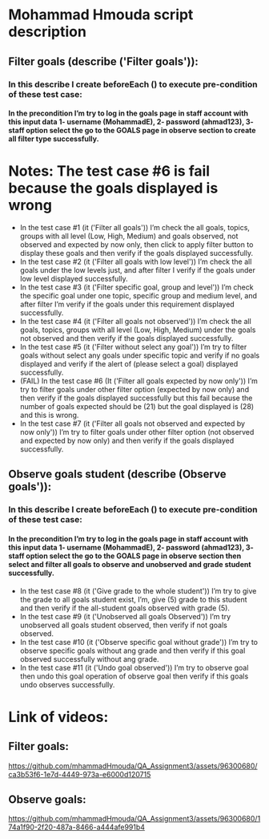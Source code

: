 #                                                    Mohammad Hmouda script description

## Filter goals (describe ('Filter goals')):
### In this describe I create beforeEach () to execute pre-condition of these test case:
#### In the precondition I’m try to log in the goals page in staff account with this input data 1- username (MohammadE), 2- password (ahmad123), 3- staff option select the go to the GOALS page in observe section to create all filter type successfully.
# Notes: The test case #6 is fail because the goals displayed is wrong
- In the test case #1 (it ('Filter all goals')) I’m check the all goals, topics, groups with all level (Low, High, Medium) and goals observed, not observed and expected by now only, then click to apply filter button to display these goals and then verify if the goals displayed successfully.
- In the test case #2 (it ('Filter all goals with low level')) I’m check the all goals under the low levels just, and after filter I verify if the goals under low level displayed successfully.
- In the test case #3 (it ('Filter specific goal, group and level')) I’m check the specific goal under one topic, specific group and medium level, and after filter I’m verify if the goals under this requirement displayed successfully.
- In the test case #4 (it ('Filter all goals not observed')) I’m check the all goals, topics, groups with all level (Low, High, Medium) under the goals not observed and then verify if the goals displayed successfully.
- In the test case #5 (it ('Filter without select any goal')) I’m try to filter goals without select any goals under specific topic and verify if no goals displayed and verify if the alert of (please select a goal) displayed successfully.
- (FAIL) In the test case #6 (It ('Filter all goals expected by now only')) I’m try to filter goals under other filter option (expected by now only) and then verify if the goals displayed successfully but this fail because the number of goals expected should be (21) but the goal displayed is (28) and this is wrong.
- In the test case #7 (it ('Filter all goals not observed and expected by now only')) I’m try to filter goals under other filter option (not observed and expected by now only) and then verify if the goals displayed successfully.

## Observe goals student (describe (Observe goals')):

### In this describe I create beforeEach () to execute pre-condition of these test case:
#### In the precondition I’m try to log in the goals page in staff account with this input data 1- username (MohammadE), 2- password (ahmad123), 3- staff option select the go to the GOALS page in observe section then select and filter all goals to observe and unobserved and grade student successfully.

- In the test case #8 (it ('Give grade to the whole student')) I’m try to give the grade to all goals student exist, I’m, give (5) grade to this student and then verify if the all-student goals observed with grade (5).
- In the test case #9 (it ('Unobserved all goals Observed')) I’m try unobserved all goals student observed, then verify if not goals observed.
- In the test case #10 (it ('Observe specific goal without grade')) I’m try to observe specific goals without ang grade and then verify if this goal observed successfully without ang grade.
- In the test case #11 (it ('Undo goal observed')) I’m try to observe goal then undo this goal operation of observe goal then verify if this goals undo observes successfully. 



# Link of videos:

## Filter goals: 
https://github.com/mhammadHmouda/QA_Assignment3/assets/96300680/ca3b53f6-1e7d-4449-973a-e6000d120715

## Observe goals:

https://github.com/mhammadHmouda/QA_Assignment3/assets/96300680/174a1f90-2f20-487a-8466-a444afe991b4
